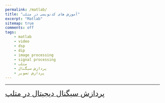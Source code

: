 ```yaml
---
permalink: /matlab/
title: "آموزش های کدنویسی در متلب"
excerpt: "Matlab"
sitemap: true
comments: off
tags:
    - matlab
    - video
    - dsp
    - dip
    - image processing
    - signal processing
    - متلب
    - پردازش سیگنال
    - پردازش تصویر
---
```


-------------------------------------

<div class="well">

<a href="https://daneshjoy.ir/matlabdsp/" target="_blank" class="btn btn--info btn-lg" role="button"><font size="+2"> پردازش سیگنال دیجیتال در متلب </font></a>

</div>

<!-- <a href="https://daneshjoy.ir/matlabdsp/" target="_blank"> پردازش سیگنال دیجیتال در متلب </a> -->
